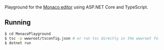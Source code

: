 Playground for the [Monaco editor](https://github.com/Microsoft/monaco-editor) using ASP.NET Core and TypeScript.

## Running
```sh
$ cd MonacoPlayground
$ tsc -p wwwroot/tsconfig.json # or run tsc directly in the wwwroot folder
$ dotnet run
```
